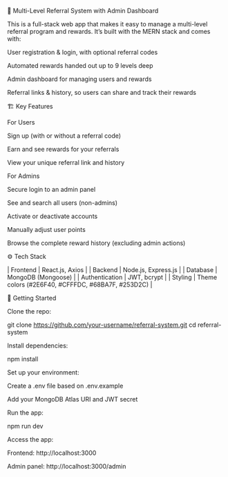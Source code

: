🎯 Multi-Level Referral System with Admin Dashboard

This is a full-stack web app that makes it easy to manage a multi-level referral program and rewards. It’s built with the MERN stack and comes with:

User registration & login, with optional referral codes

Automated rewards handed out up to 9 levels deep

Admin dashboard for managing users and rewards

Referral links & history, so users can share and track their rewards

🏗️ Key Features

For Users

Sign up (with or without a referral code)

Earn and see rewards for your referrals

View your unique referral link and history

For Admins

Secure login to an admin panel

See and search all users (non-admins)

Activate or deactivate accounts

Manually adjust user points

Browse the complete reward history (excluding admin actions)

⚙️ Tech Stack

| Frontend   | React.js, Axios                 |
| Backend    | Node.js, Express.js             |
| Database   | MongoDB (Mongoose)              |
| Authentication | JWT, bcrypt               |
| Styling    | Theme colors (#2E6F40, #CFFFDC, #68BA7F, #253D2C) |

🚀 Getting Started

Clone the repo:

git clone https://github.com/your-username/referral-system.git
cd referral-system

Install dependencies:

npm install

Set up your environment:

Create a .env file based on .env.example

Add your MongoDB Atlas URI and JWT secret

Run the app:

npm run dev

Access the app:

Frontend: http://localhost:3000

Admin panel: http://localhost:3000/admin